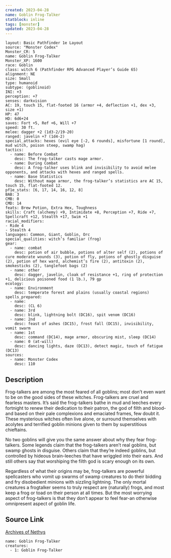 ```yaml
---
created: 2023-04-28
name: Goblin Frog-Talker
statblock: inline
tags: [monster]
updated: 2023-04-28
---
```

```statblock
layout: Basic Pathfinder 1e Layout
source: "Monster Codex"
Monster_CR: 5
name: Goblin Frog-Talker
Monster_XP: 1600
race: Goblin
class: witch 6 (Pathfinder RPG Advanced Player’s Guide 65)
alignment: NE
size: Small
type: humanoid
subtype: (goblinoid)
INI: +3
perception: +7
senses: darkvision
AC: 19, touch 15, flat-footed 16 (armor +4, deflection +1, dex +3, size +1)
HP: 47
HD: 6d6+24
saves: Fort +5, Ref +6, Will +7
speed: 30 ft.
melee: dagger +2 (1d3-2/19-20)
ranged: javelin +7 (1d4-2)
special_attacks: hexes (evil eye [-2, 6 rounds], misfortune [1 round], mud witch, poison steep, swamp hag)
tactics:
  - name: Before Combat
    desc: The frog-talker casts mage armor.
  - name: During Combat
    desc: A frog-talker uses blink and invisibility to avoid melee opponents, and attacks with hexes and ranged spells.
  - name: Base Statistics
    desc: Without mage armor, the frog-talker’s statistics are AC 15, touch 15, flat-footed 12.
pf1e_stats: [6, 17, 14, 16, 12, 8]
BAB: 3
CMB: 0
CMD: 14
feats: Brew Potion, Extra Hex, Toughness
skills: Craft (alchemy) +9, Intimidate +8, Perception +7, Ride +7, Spellcraft +12, Stealth +17, Swim +1
racial_modifiers:
- Ride 4
- Stealth 4
languages: Common, Giant, Goblin, Orc
special_qualities: witch’s familiar (frog)
gear:
  - name: combat
    desc: potion of air bubble, potions of alter self (2), potions of cure moderate wounds (3), potion of fly, potions of ghostly disguise (2), potion of hex ward, alchemist’s fire (2), antitoxin (2), smokesticks (2), tanglefoot bags (2)
  - name: other
    desc: dagger, javelin, cloak of resistance +1, ring of protection +1, delicious poisoned food (1 lb.), 79 gp
ecology:
  - name: Environment
    desc: temperate forest and plains (usually coastal regions)
spells_prepared:
  - name:
    desc: (CL 6)
  - name: 3rd
    desc: blink, lightning bolt (DC16), spit venom (DC16)
  - name: 2nd
    desc: feast of ashes (DC15), frost fall (DC15), invisibility, vomit swarm
  - name: 1st
    desc: command (DC14), mage armor, obscuring mist, sleep (DC14)
  - name: 0 (at-will)
    desc: dancing lights, daze (DC13), detect magic, touch of fatigue (DC13)
sources:
  - name: Monster Codex
    desc: 110
```
## Description
Frog-talkers are among the most feared of all goblins; most don’t even want to be on the good sides of these witches. Frog-talkers are cruel and fearless masters. It’s said the frog-talkers bathe in mud and leeches every fortnight to renew their dedication to their patron, the god of filth and blood-and based on their pale complexions and emaciated frames, few doubt it. These mysterious witches often live alone, or surround themselves with acolytes and terrified goblin minions given to them by superstitious chieftains.

 No two goblins will give you the same answer about why they fear frog-talkers. Some legends claim that the frog-talkers aren’t real goblins, but swamp ghosts in disguise. Others claim that they’re indeed goblins, but controlled by hideous brain-leeches that have wriggled into their ears. And still others say that worshiping the filth god is scary enough on its own.

 Regardless of what their origins may be, frog-talkers are powerful spellcasters who vomit up swarms of swamp creatures to do their bidding and fry disobedient minions with sizzling lightning. The only mortal creatures a frogtalker seems to truly respect are (naturally) frogs, and most keep a frog or toad on their person at all times. But the most worrying aspect of frog-talkers is that they don’t appear to feel fear-an otherwise omnipresent aspect of goblin life.
## Source Link
[Archives of Nethys](https://aonprd.com/MonsterDisplay.aspx?ItemName=Goblin%20Frog-Talker)
```encounter-table
name: Goblin Frog-Talker
creatures:
  - 1: Goblin Frog-Talker
```
